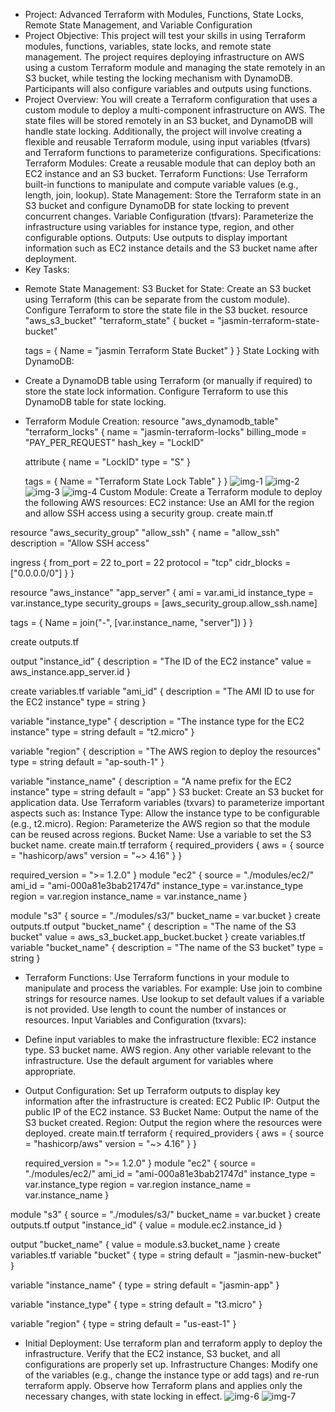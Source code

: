 + Project: Advanced Terraform with Modules, Functions, State Locks, Remote State Management, and Variable Configuration
+ Project Objective:
This project will test your skills in using Terraform modules, functions, variables, state locks, and remote state management. The project requires deploying infrastructure on AWS using a custom Terraform module and managing the state remotely in an S3 bucket, while testing the locking mechanism with DynamoDB. Participants will also configure variables and outputs using functions.
+ Project Overview:
You will create a Terraform configuration that uses a custom module to deploy a multi-component infrastructure on AWS. The state files will be stored remotely in an S3 bucket, and DynamoDB will handle state locking. Additionally, the project will involve creating a flexible and reusable Terraform module, using input variables (tfvars) and Terraform functions to parameterize configurations.
Specifications:
Terraform Modules: Create a reusable module that can deploy both an EC2 instance and an S3 bucket.
Terraform Functions: Use Terraform built-in functions to manipulate and compute variable values (e.g., length, join, lookup).
State Management: Store the Terraform state in an S3 bucket and configure DynamoDB for state locking to prevent concurrent changes.
Variable Configuration (tfvars): Parameterize the infrastructure using variables for instance type, region, and other configurable options.
Outputs: Use outputs to display important information such as EC2 instance details and the S3 bucket name after deployment.
+ Key Tasks:
- Remote State Management:
S3 Bucket for State:
Create an S3 bucket using Terraform (this can be separate from the custom module).
Configure Terraform to store the state file in the S3 bucket.
resource "aws_s3_bucket" "terraform_state" {
  bucket = "jasmin-terraform-state-bucket"

  tags = {
    Name = "jasmin Terraform State Bucket"
  }
}
State Locking with DynamoDB:
- Create a DynamoDB table using Terraform (or manually if required) to store the state lock information.
Configure Terraform to use this DynamoDB table for state locking.
- Terraform Module Creation:
resource "aws_dynamodb_table" "terraform_locks" {
  name         = "jasmin-terraform-locks"
  billing_mode = "PAY_PER_REQUEST"
  hash_key   = "LockID"

  attribute {
    name = "LockID"
    type = "S"
  }

  tags = {
    Name = "Terraform State Lock Table"
  }
}
![img-1](<Screenshot from 2024-08-21 22-55-01.png>)
![img-2](<Screenshot from 2024-08-21 22-55-15.png>)
![img-3](<Screenshot from 2024-08-21 22-57-03.png>)
![img-4](<Screenshot from 2024-08-21 22-57-20.png>)
Custom Module:
Create a Terraform module to deploy the following AWS resources:
EC2 instance: Use an AMI for the region and allow SSH access using a security group.
create main.tf

resource "aws_security_group" "allow_ssh" {
  name        = "allow_ssh"
  description = "Allow SSH access"

  ingress {
    from_port   = 22
    to_port     = 22
    protocol    = "tcp"
    cidr_blocks = ["0.0.0.0/0"]
  }
}

resource "aws_instance" "app_server" {
  ami           = var.ami_id
  instance_type = var.instance_type
  security_groups = [aws_security_group.allow_ssh.name]

  tags = {
    Name = join("-", [var.instance_name, "server"])
  }
}

create outputs.tf

output "instance_id" {
  description = "The ID of the EC2 instance"
  value       = aws_instance.app_server.id
}

create variables.tf
variable "ami_id" {
  description = "The AMI ID to use for the EC2 instance"
  type        = string
}

variable "instance_type" {
  description = "The instance type for the EC2 instance"
  type        = string
  default     = "t2.micro"
}

variable "region" {
  description = "The AWS region to deploy the resources"
  type        = string
  default     = "ap-south-1"
}

variable "instance_name" {
  description = "A name prefix for the EC2 instance"
  type        = string
  default     = "app"
}
S3 bucket: Create an S3 bucket for application data.
Use Terraform variables (txvars) to parameterize important aspects such as:
Instance Type: Allow the instance type to be configurable (e.g., t2.micro).
Region: Parameterize the AWS region so that the module can be reused across regions.
Bucket Name: Use a variable to set the S3 bucket name.
create main.tf
terraform {
  required_providers {
    aws = {
      source  = "hashicorp/aws"
      version = "~> 4.16"
    }
  }

  required_version = ">= 1.2.0"
}
module "ec2" {
  source        = "./modules/ec2/"
  ami_id        = "ami-000a81e3bab21747d"
  instance_type = var.instance_type
  region        = var.region
  instance_name = var.instance_name
}

module "s3" {
  source      = "./modules/s3/"
  bucket_name = var.bucket
}
create outputs.tf
output "bucket_name" {
  description = "The name of the S3 bucket"
  value       = aws_s3_bucket.app_bucket.bucket
}
create variables.tf
variable "bucket_name" {
  description = "The name of the S3 bucket"
  type        = string
}
- Terraform Functions:
Use Terraform functions in your module to manipulate and process the variables. For example:
Use join to combine strings for resource names.
Use lookup to set default values if a variable is not provided.
Use length to count the number of instances or resources.
Input Variables and Configuration (txvars):
- Define input variables to make the infrastructure flexible:
EC2 instance type.
S3 bucket name.
AWS region.
Any other variable relevant to the infrastructure.
Use the default argument for variables where appropriate.
- Output Configuration:
Set up Terraform outputs to display key information after the infrastructure is created:
EC2 Public IP: Output the public IP of the EC2 instance.
S3 Bucket Name: Output the name of the S3 bucket created.
Region: Output the region where the resources were deployed.
create main.tf
terraform {
  required_providers {
    aws = {
      source  = "hashicorp/aws"
      version = "~> 4.16"
    }
  }

  required_version = ">= 1.2.0"
}
module "ec2" {
  source        = "./modules/ec2/"
  ami_id        = "ami-000a81e3bab21747d"
  instance_type = var.instance_type
  region        = var.region
  instance_name = var.instance_name
}

module "s3" {
  source      = "./modules/s3/"
  bucket_name = var.bucket
}
create outputs.tf
output "instance_id" {
  value = module.ec2.instance_id
}

output "bucket_name" {
  value = module.s3.bucket_name
}
create variables.tf
variable "bucket" {
  type    = string
  default = "jasmin-new-bucket"
}

variable "instance_name" {
  type    = string
  default = "jasmin-app"
}

variable "instance_type" {
  type    = string
  default = "t3.micro"
}

variable "region" {
  type    = string
  default = "us-east-1"
}
- Initial Deployment:
Use terraform plan and terraform apply to deploy the infrastructure.
Verify that the EC2 instance, S3 bucket, and all configurations are properly set up.
Infrastructure Changes:
Modify one of the variables (e.g., change the instance type or add tags) and re-run terraform apply.
Observe how Terraform plans and applies only the necessary changes, with state locking in effect.
![img-6](<Screenshot from 2024-08-20 16-57-22.png>)
![img-7](<Screenshot from 2024-08-29 11-21-48.png>)

